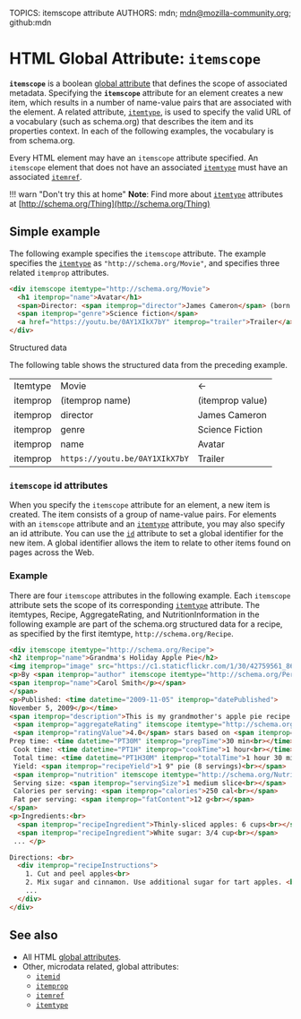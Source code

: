 TOPICS: itemscope attribute
AUTHORS: mdn; mdn@mozilla-community.org; github:mdn

# HTML Global Attribute: `itemscope`

**`itemscope`** is a boolean [global attribute](/en/webfrontend/HTML_Global_Attributes) that defines
the scope of associated metadata. Specifying the **`itemscope`** attribute for an element creates a
new item, which results in a number of name-value pairs that are associated with the element. A
related attribute, [`itemtype`](/en/webfrontend/itemtype_attribute), is used to specify the valid
URL of a vocabulary (such as schema.org) that describes the item and its
properties context. In each of the following examples, the vocabulary is from schema.org.

Every HTML element may have an `itemscope` attribute specified. An `itemscope` element that does not
have an associated [`itemtype`](/en/webfrontend/itemtype_attribute) must have an associated [`itemref`](/en/webfrontend/itemref_attribute).

!!! warn "Don't try this at home"
    **Note**: Find more about [`itemtype`](/en/webfrontend/itemtype_attribute) attributes at [http://schema.org/Thing](http://schema.org/Thing)

## Simple example

The following example specifies the `itemscope` attribute. The example specifies the [`itemtype`](/en/webfrontend/itemtype_attribute)
as `"http://schema.org/Movie"`, and specifies three related `itemprop` attributes.

```html
<div itemscope itemtype="http://schema.org/Movie">
  <h1 itemprop="name">Avatar</h1>
  <span>Director: <span itemprop="director">James Cameron</span> (born August 16, 1954)</span>
  <span itemprop="genre">Science fiction</span>
  <a href="https://youtu.be/0AY1XIkX7bY" itemprop="trailer">Trailer</a>
</div>
```

Structured data

The following table shows the structured data from the preceding example.

|  |  |  |
| :--- | :--- | :--- |
| Itemtype | Movie | <- |
| itemprop | (itemprop name) | (itemprop value) |
| itemprop | director | James Cameron |
| itemprop | genre | Science Fiction |
| itemprop | name | Avatar |
| itemprop | `https://youtu.be/0AY1XIkX7bY` | Trailer |

### `itemscope` id attributes

When you specify the `itemscope` attribute for an element, a new item is created. The item consists
of a group of name-value pairs. For elements with an `itemscope` attribute and an [`itemtype`](/en/webfrontend/itemtype_attribute)
attribute, you may also specify an id attribute. You can use the [`id`](/en/webfrontend/id_attribute)
attribute to set a global identifier for the new item. A global identifier allows the item to relate
to other items found on pages across the Web.

### Example

There are four `itemscope` attributes in the following example. Each `itemscope` attribute sets
the scope of its corresponding [`itemtype`](/en/webfrontend/itemtype_attribute) attribute.
The itemtypes, Recipe, AggregateRating, and NutritionInformation in the following example are part
of the schema.org structured data for a recipe, as specified by the first itemtype, `http://schema.org/Recipe`.

```html
<div itemscope itemtype="http://schema.org/Recipe">
<h2 itemprop="name">Grandma's Holiday Apple Pie</h2>
<img itemprop="image" src="https://c1.staticflickr.com/1/30/42759561_8631e2f905_n.jpg" width="50" height="50"/>
<p>By <span itemprop="author" itemscope itemtype="http://schema.org/Person">
<span itemprop="name">Carol Smith</p></span>
</span>
<p>Published: <time datetime="2009-11-05" itemprop="datePublished">
November 5, 2009</p></time>
<span itemprop="description">This is my grandmother's apple pie recipe. I like to add a dash of nutmeg.<br></span>
 <span itemprop="aggregateRating" itemscope itemtype="http://schema.org/AggregateRating">
 <span itemprop="ratingValue">4.0</span> stars based on <span itemprop="reviewCount">35</span> reviews<br></span>
Prep time: <time datetime="PT30M" itemprop="prepTime">30 min<br></time>
 Cook time: <time datetime="PT1H" itemprop="cookTime">1 hour<br></time>
 Total time: <time datetime="PT1H30M" itemprop="totalTime">1 hour 30 min<br></time>
 Yield: <span itemprop="recipeYield">1 9" pie (8 servings)<br></span>
 <span itemprop="nutrition" itemscope itemtype="http://schema.org/NutritionInformation">
 Serving size: <span itemprop="servingSize">1 medium slice<br></span>
 Calories per serving: <span itemprop="calories">250 cal<br></span>
 Fat per serving: <span itemprop="fatContent">12 g<br></span>
</span>
<p>Ingredients:<br>
  <span itemprop="recipeIngredient">Thinly-sliced apples: 6 cups<br></span>
  <span itemprop="recipeIngredient">White sugar: 3/4 cup<br></span>
 ... </p>

Directions: <br>
  <div itemprop="recipeInstructions">
    1. Cut and peel apples<br>
    2. Mix sugar and cinnamon. Use additional sugar for tart apples. <br>
    ...
  </div>
</div>
```

## See also

- All HTML [global attributes](/en/webfrontend/HTML_Global_Attributes).
- Other, microdata related, global attributes:
    - [`itemid`](/en/webfrontend/itemid_attribute)
    - [`itemprop`](/en/webfrontend/itemprop_attribute)
    - [`itemref`](/en/webfrontend/itemref_attribute)
    - [`itemtype`](/en/webfrontend/itemtype_attribute)
